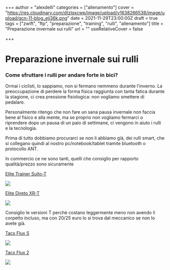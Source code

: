 +++
author = "alexdelli"
categories = ["allenamento"]
cover = "https://res.cloudinary.com/dtzlqxcwp/image/upload/v1638266538/image/upload/gcn-11-blog_ejj36k.png"
date = 2021-11-29T23:00:00Z
draft = true
tags = ["zwift", "ftp", "preparazione", "training", "rulli", "allenamento"]
title = "Preparazione invernale sui rulli"
url = ""
useRelativeCover = false

+++
# Preparazione invernale sui rulli

### Come sfruttare i rulli per andare forte in bici?

Ormai i ciclisti, lo sappiamo, non si fermano nemmeno durante l'inverno. La preoccupazione di perdere la forma fisica raggiunta con tanta fatica durante la stagione, ci crea pressione fisiologica: non vogliamo smettere di pedalare.

Personalmente ritengo che non fare un sana pausa invernale non faccia bene al fisico e alla mente, ma se proprio non vogliamo fermarci o riprendere dopo un pausa di un paio di settimane, ci vengono in aiuto i rulli e la tecnologia.

Prima di tutto dobbiamo procurarci se non li abbiamo già, dei rulli smart, che si collegano quindi al nostro pc/notebook/tablet tramite bluetooth o protocollo ANT.

In commercio ce ne sono tanti, quelli che consiglio per rapporto qualità/prezzo sono sicuramente

[Elite Trainer Suito-T](https://amzn.to/3E3yAkC "Elite Trainer Suito-T")

![](https://www.elite-it.com/uploads/product/thumbnail_image/188/thumbnail_image_0191004_Suito-T_760.png#100x100)

[Elite Direto XR-T](https://amzn.to/3rmeDSx "Elite Direto XR-T")

![](https://www.elite-it.com/uploads/product/thumbnail_image/189/thumbnail_image_0171007_Direto_X_760.png)

Consiglio le versioni T perchè costano leggermente meno non avendo il corpetto incluso, ma con 20/25 euro lo si trova dal meccanico se non lo avete già.

[Tacx Flux S](https://amzn.to/31gUqCz "Tacx Flux S")

![](https://static.garmincdn.com/en/products/T2900S/g/cf-lg-fd48e6a8-2fc5-4dad-a73a-38df92cee97a.jpg)

[Tacx Flux 2](https://amzn.to/3D6MjpA "Tacx Flux 2")

![](https://static.garmincdn.com/en/products/T2980/g/cf-lg-5916ca9e-631e-4374-a998-b897d67c05f1.jpg)